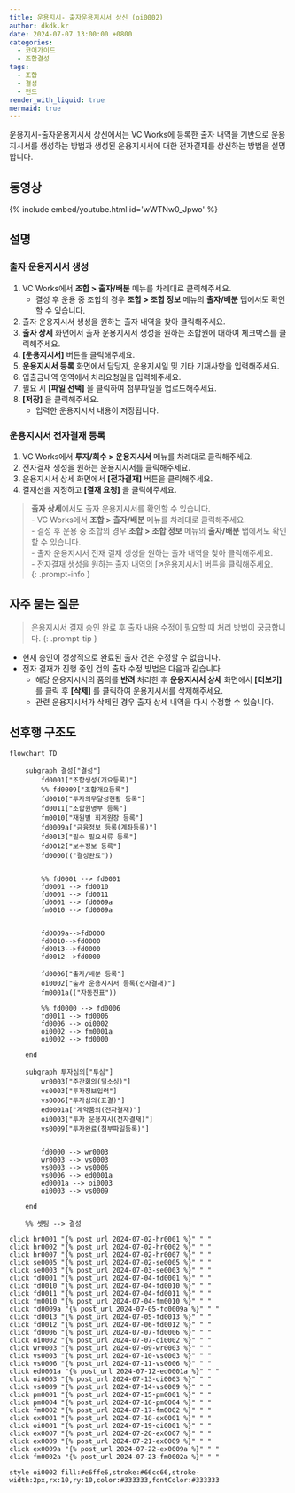 ```yaml
---
title: 운용지시- 출자운용지시서 상신 (oi0002)
author: dkdk.kr
date: 2024-07-07 13:00:00 +0800
categories:
  - 코어가이드
  - 조합결성
tags:
  - 조합
  - 결성
  - 펀드
render_with_liquid: true
mermaid: true
---
```

운용지시-출자운용지시서 상신에서는 VC Works에 등록한 출자 내역을 기반으로 운용지시서를 생성하는 방법과 생성된 운용지시서에 대한 전자결재를 상신하는 방법을 설명합니다.
## 동영상

{% include embed/youtube.html id='wWTNw0_Jpwo' %}

## 설명

### 출자 운용지시서 생성
1. VC Works에서 **조합 > 출자/배분** 메뉴를 차례대로 클릭해주세요.
	- 결성 후 운용 중 조합의 경우 **조합 > 조합 정보** 메뉴의 **출자/배분** 탭에서도 확인할 수 있습니다.
2. 출자 운용지시서 생성을 원하는 출자 내역을 찾아 클릭해주세요. 
3. **출자 상세** 화면에서 출자 운용지시서 생성을 원하는 조합원에 대하여 체크박스를 클릭해주세요.
4. **[운용지시서]** 버튼을 클릭해주세요.
5. **운용지시서 등록** 화면에서 담당자, 운용지시일 및 기타 기재사항을 입력해주세요.
6. 입출금내역 영역에서 처리요청일을 입력해주세요.
7. 필요 시 **[파일 선택]** 을 클릭하여 첨부파일을 업로드해주세요.
8. **[저장]** 을 클릭해주세요.
	- 입력한 운용지시서 내용이 저장됩니다.

### 운용지시서 전자결재 등록
1. VC Works에서 **투자/회수 > 운용지시서** 메뉴를 차례대로 클릭해주세요.
2. 전자결재 생성을 원하는 운용지시서를 클릭해주세요.
3. 운용지시서 상세 화면에서 **[전자결재]** 버튼을 클릭해주세요.
4. 결재선을 지정하고 **[결재 요청]** 을 클릭해주세요.
> **출자 상세**에서도 출자 운용지시서를 확인할 수 있습니다. <br>
	   - VC Works에서 **조합 > 출자/배분** 메뉴를 차례대로 클릭해주세요.<br>
		   - 결성 후 운용 중 조합의 경우 **조합 > 조합 정보** 메뉴의 **출자/배분** 탭에서도 확인할 수 있습니다.<br>
	   - 출자 운용지시서 전재 결재 생성을 원하는 출자 내역을 찾아 클릭해주세요. <br>
	   - 전자결재 생성을 원하는 출자 내역의 [↗운용지시서] 버튼을 클릭해주세요.<br>
{: .prompt-info }
## 자주 묻는 질문

> 운용지시서 결재 승인 완료 후 출자 내용 수정이 필요할 때 처리 방법이 궁금합니다.
{: .prompt-tip }
- 현재 승인이 정상적으로 완료된 출자 건은 수정할 수 없습니다.
- 전자 결재가 진행 중인 건의 출자 수정 방법은 다음과 같습니다.
	- 해당 운용지시서의 품의를 **반려** 처리한 후 **운용지시서 상세** 화면에서 **[더보기]** 를 클릭 후 **[삭제]** 를 클릭하여 운용지시서를 삭제해주세요.
	- 관련 운용지시서가 삭제된 경우 출자 상세 내역을 다시 수정할 수 있습니다.




## 선후행 구조도

```mermaid
flowchart TD

    subgraph 결성["결성"]
        fd0001["조합생성(개요등록)"]
        %% fd0009["조합개요등록"]
        fd0010["투자의무달성현황 등록"]
        fd0011["조합원명부 등록"]
        fm0010["재원별 회계원장 등록"]
        fd0009a["금융정보 등록(계좌등록)"]
        fd0013["필수 필요서류 등록"]
        fd0012["보수정보 등록"]
        fd0000(("결성완료"))

        
        %% fd0001 --> fd0001
        fd0001 --> fd0010
        fd0001 --> fd0011 
        fd0001 --> fd0009a 
        fm0010 --> fd0009a


        fd0009a-->fd0000
        fd0010-->fd0000
        fd0013-->fd0000
        fd0012-->fd0000

        fd0006["출자/배분 등록"]
        oi0002["출자 운용지시서 등록(전자결재)"]
        fm0001a(("자동전표"))

        %% fd0000 --> fd0006
        fd0011 --> fd0006
        fd0006 --> oi0002 
        oi0002 --> fm0001a
        oi0002 --> fd0000

    end

    subgraph 투자심의["투심"]
        wr0003["주간회의(딜소싱)"]
        vs0003["투자정보입력"]
        vs0006["투자심의(표결)"]
        ed0001a["계약품의(전자결재)"]
        oi0003["투자 운용지시(전자결재)"]
        vs0009["투자완료(첨부파일등록)"]

        
        fd0000 --> wr0003
        wr0003 --> vs0003
        vs0003 --> vs0006
        vs0006 --> ed0001a
        ed0001a --> oi0003
        oi0003 --> vs0009

    end

    %% 셋팅 --> 결성
    
click hr0001 "{% post_url 2024-07-02-hr0001 %}" " "
click hr0002 "{% post_url 2024-07-02-hr0002 %}" " "
click hr0007 "{% post_url 2024-07-02-hr0007 %}" " "
click se0005 "{% post_url 2024-07-02-se0005 %}" " "
click se0003 "{% post_url 2024-07-03-se0003 %}" " "
click fd0001 "{% post_url 2024-07-04-fd0001 %}" " "
click fd0010 "{% post_url 2024-07-04-fd0010 %}" " "
click fd0011 "{% post_url 2024-07-04-fd0011 %}" " "
click fm0010 "{% post_url 2024-07-04-fm0010 %}" " "
click fd0009a "{% post_url 2024-07-05-fd0009a %}" " "
click fd0013 "{% post_url 2024-07-05-fd0013 %}" " "
click fd0012 "{% post_url 2024-07-06-fd0012 %}" " "
click fd0006 "{% post_url 2024-07-07-fd0006 %}" " "
click oi0002 "{% post_url 2024-07-07-oi0002 %}" " "
click wr0003 "{% post_url 2024-07-09-wr0003 %}" " "
click vs0003 "{% post_url 2024-07-10-vs0003 %}" " "
click vs0006 "{% post_url 2024-07-11-vs0006 %}" " "
click ed0001a "{% post_url 2024-07-12-ed0001a %}" " "
click oi0003 "{% post_url 2024-07-13-oi0003 %}" " "
click vs0009 "{% post_url 2024-07-14-vs0009 %}" " "
click pm0001 "{% post_url 2024-07-15-pm0001 %}" " "
click pm0004 "{% post_url 2024-07-16-pm0004 %}" " "
click fm0002 "{% post_url 2024-07-17-fm0002 %}" " "
click ex0001 "{% post_url 2024-07-18-ex0001 %}" " "
click oi0001 "{% post_url 2024-07-19-oi0001 %}" " "
click ex0007 "{% post_url 2024-07-20-ex0007 %}" " "
click ex0009 "{% post_url 2024-07-21-ex0009 %}" " "
click ex0009a "{% post_url 2024-07-22-ex0009a %}" " "
click fm0002a "{% post_url 2024-07-23-fm0002a %}" " "

style oi0002 fill:#e6ffe6,stroke:#66cc66,stroke-width:2px,rx:10,ry:10,color:#333333,fontColor:#333333

```
